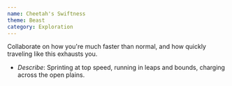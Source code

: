 ```yaml
---
name: Cheetah's Swiftness
theme: Beast
category: Exploration
---
```


Collaborate on how you're much faster than normal, and how quickly traveling like this exhausts you. 

* *Describe*: Sprinting at top speed, running in leaps and bounds, charging across the open plains.
